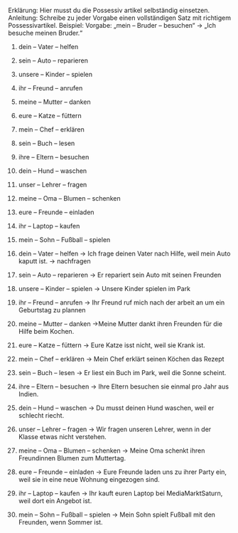 Erklärung: Hier musst du die Possessiv artikel selbständig einsetzen.
Anleitung: Schreibe zu jeder Vorgabe einen vollständigen Satz mit richtigem Possessivartikel.
Beispiel: Vorgabe: „mein – Bruder – besuchen“ → „Ich besuche meinen Bruder.“

1.	dein – Vater – helfen
2.	sein – Auto – reparieren
3.	unsere – Kinder – spielen
4.	ihr – Freund – anrufen
5.	meine – Mutter – danken
6.	eure – Katze – füttern
7.	mein – Chef – erklären
8.	sein – Buch – lesen
9.	ihre – Eltern – besuchen
10.	dein – Hund – waschen
11.	unser – Lehrer – fragen
12.	meine – Oma – Blumen – schenken
13.	eure – Freunde – einladen
14.	ihr – Laptop – kaufen
15.	mein – Sohn – Fußball – spielen


1.	dein – Vater – helfen -> Ich frage deinen Vater nach Hilfe, weil mein Auto kaputt ist. -> nachfragen
2.	sein – Auto – reparieren -> Er repariert sein Auto mit seinen Freunden
3.	unsere – Kinder – spielen -> Unsere Kinder spielen im Park
4.	ihr – Freund – anrufen -> Ihr Freund ruf mich nach der arbeit an um ein Geburtstag zu plannen
5.	meine – Mutter – danken ->Meine Mutter dankt ihren Freunden für die Hilfe beim Kochen.
6.	eure – Katze – füttern -> Eure Katze isst nicht, weil sie Krank ist.
7.	mein – Chef – erklären -> Mein Chef erklärt seinen Köchen das Rezept
8.	sein – Buch – lesen -> Er liest ein Buch im Park, weil die Sonne scheint.
9.	ihre – Eltern – besuchen -> Ihre Eltern besuchen sie einmal pro Jahr aus Indien.
10.	dein – Hund – waschen -> Du musst deinen Hund waschen, weil er schlecht riecht.
11.	unser – Lehrer – fragen -> Wir fragen unseren Lehrer, wenn in der Klasse etwas nicht verstehen.
12.	meine – Oma – Blumen – schenken -> Meine Oma schenkt ihren Freundinnen Blumen zum Muttertag.
13.	eure – Freunde – einladen -> Eure Freunde laden uns zu ihrer Party ein, weil sie in eine neue Wohnung eingezogen sind.
14.	ihr – Laptop – kaufen -> Ihr kauft euren Laptop bei MediaMarktSaturn, weil dort ein Angebot ist. 
15.	mein – Sohn – Fußball – spielen -> Mein Sohn spielt Fußball mit den Freunden, wenn Sommer ist.